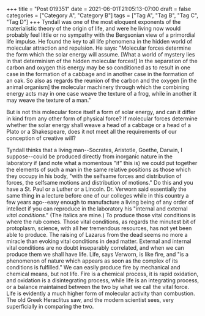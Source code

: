 +++
title = "Post 019351"
date = 2021-06-01T21:05:13-07:00
draft = false
categories = ["Category A", "Category B"]
tags = ["Tag A", "Tag B", "Tag C", "Tag D"]
+++
Tyndall was one of the most eloquent exponents of the materialistic theory of the origin of life, and were he living now would probably feel little or no sympathy with the Bergsonian view of a primordial life impulse. He found the key to all life phenomena in the hidden world of molecular attraction and repulsion. He says: "Molecular forces determine the form which the solar energy will assume. [What a world of mystery lies in that determinism of the hidden molecular forces!] In the separation of the carbon and oxygen this energy may be so conditioned as to result in one case in the formation of a cabbage and in another case in the formation of an oak. So also as regards the reunion of the carbon and the oxygen [in the animal organism] the molecular machinery through which the combining energy acts may in one case weave the texture of a frog, while in another it may weave the texture of a man."

But is not this molecular force itself a form of solar energy, and can it differ in kind from any other form of physical force? If molecular forces determine whether the solar energy shall weave a head of a cabbage or a head of a Plato or a Shakespeare, does it not meet all the requirements of our conception of creative will?

Tyndall thinks that a living man--Socrates, Aristotle, Goethe, Darwin, I suppose--could be produced directly from inorganic nature in the laboratory if (and note what a momentous "if" this is) we could put together the elements of such a man in the same relative positions as those which they occupy in his body, "with the selfsame forces and distribution of forces, the selfsame motions and distribution of motions." Do this and you have a St. Paul or a Luther or a Lincoln. Dr. Verworn said essentially the same thing in a lecture before one of our colleges while in this country a few years ago--easy enough to manufacture a living being of any order of intellect if you can reproduce in the laboratory his "internal and external _vital conditions_." (The italics are mine.) To produce those vital conditions is where the rub comes. Those vital conditions, as regards the minutest bit of protoplasm, science, with all her tremendous resources, has not yet been able to produce. The raising of Lazarus from the dead seems no more a miracle than evoking vital conditions in dead matter. External and internal vital conditions are no doubt inseparably correlated, and when we can produce them we shall have life. Life, says Verworn, is like fire, and "is a phenomenon of nature which appears as soon as the complex of its conditions is fulfilled." We can easily produce fire by mechanical and chemical means, but not life. Fire is a chemical process, it is rapid oxidation, and oxidation is a disintegrating process, while life is an integrating process, or a balance maintained between the two by what we call the vital force. Life is evidently a much higher form of molecular activity than combustion. The old Greek Heraclitus saw, and the modern scientist sees, very superficially in comparing the two.
